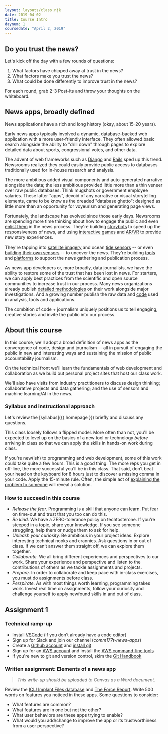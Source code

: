 ```yaml
---
layout: layouts/class.njk
date: 2019-04-02
title: Course Intro
daynum: 1
coursedate: "April 2, 2019"
---
```


## Do you trust the news?

Let's kick off the day with a few rounds of questions:

1. What factors have chipped away at trust in the news?
1. What factors make you trust the news?
1. What could be done differently to improve trust in the news?

For each round, grab 2-3 Post-its and throw your thoughts on the whiteboard.

## News apps, broadly defined

News applications have a rich and long history (okay, about 15-20 years).

Early news apps typically involved a dynamic, database-backed web application with a more user-friendly interface. They often allowed basic search alongside the ability to "drill down" through pages to explore detailed data about sports, congressional votes, and other data.

The advent of web frameworks such as [Django](https://www.djangoproject.com/) and [Rails](https://rubyonrails.org/) sped up this trend. Newsrooms realized they could easily provide public access to databases traditionally used for in-house research and analysis.

The more ambitious added visual components and auto-generated narrative alongside the data; the less ambitious provided little more than a thin veneer over raw public databases. Think mugshots or government employee salaries. These latter "apps", devoid of any narrative or visual storytelling elements, came to be know as the dreaded "database ghetto": designed as little more than an opportunity for voyeurism and generating page views.

Fortunately, the landscape has evolved since those early days. Newsrooms are spending more time thinking about how to engage the public and even [enlist them](https://www.theguardian.com/news/datablog/2009/jun/18/mps-expenses-houseofcommons) in the news process. They're building [storybots](https://source.opennews.org/articles/how-break-news-while-you-sleep/) to speed up the responsiveness of news, and using [interactive games](https://projects.propublica.org/asylum/) and [AR/VR](https://docs.google.com/presentation/d/1-F_eyqTcKhXb6k2f3KzcwA_Wmy2QQkq39v5cUXTLTr8/present#slide=id.g356b11cd76_0_0) to provide new story experiences.

They're tapping into [satellite imagery][] and ocean [tide sensors][] -- or even [building their own sensors][] -- to uncover the news. They're building [tools](https://datasette.readthedocs.io/en/stable) and [platforms](https://www.documentcloud.org/) to support the news gathering and publication process.

[story bots]: https://source.opennews.org/articles/how-break-news-while-you-sleep/
[satellite imagery]: https://www.revealnews.org/article/who-is-the-wet-prince-of-bel-air-here-are-the-likely-culprits/
[tide sensors]: https://www.reuters.com/investigates/special-report/waters-edge-the-crisis-of-rising-sea-levels/#gauges-interactive
[building their own sensors]: https://current.org/2016/07/wnycs-latest-sensor-journalism-project-zeroes-in-on-heat-island-harlem/

As news app developers or, more broadly, data journalists, we have the ability to restore some of the trust that has been lost in news. For starters, we can apply best practices from the scientific and open source communities to increase trust in our process. Many news organizations already publish [detailed methodologies](https://www.revealnews.org/article/how-we-identified-lending-disparities-in-federal-mortgage-data/) on their work alongside major investigations. And a growing number publish the raw data and [code](https://github.com/datadesk) used in analysis, tools and applications.

The combition of code + journalism uniquely positions us to tell engaging, creative stories and invite the public into our process.

## About this course

In this course, we'll adopt a broad definition of news apps as the convergence of code, design and journalism -- all in pursuit of engaging the public in new and interesting ways and sustaining the mission of public accountability journalism.

On the technical front we'll learn the fundamentals of web development and collaboration as we build out personal project sites that host our class work. 

We'll also have visits from industry practitioners to discuss design thinking; collaborative projects and data gathering; and the use of sensors and machine learning/AI in the news.

### Syllabus and instructional approach

Let's review the [syllabus]({{ homepage }}) briefly and discuss any questions.

This class loosely follows a flipped model. More often than not, you'll be expected to level up on the basics of a new tool or technology *before* arriving in class so that we can apply the skills in hands-on work during class.

If you're new(ish) to programming and web development, some of this work could take quite a few hours. This is a good thing. The more reps you get in off-line, the more successful you’ll be in this class. That said, don’t beat your head on the keyboard for 8 hours just to discover a missing comma in your code. Apply the 15-minute rule. Often, the simple act of [explaining the problem to someone](https://blog.adrianbolboaca.ro/2012/12/teddy-bear-pair-programming/) will reveal a solution.

### How to succeed in this course

- *Release the fear.* Programming is a skill that anyone can learn. Put fear on time-out and trust that you too can do this.
- *Be kind.* We have a ZERO-tolerance policy on techtosterone. If you’re steeped in a topic, share your knowledge. If you see someone struggling, help them or nudge them to ask for help.
- *Unleash your curiosity.* Be ambitious in your project ideas. Explore interesting technical nooks and crannies. Ask questions in or out of class. If we can’t answer them straight off, we can explore them together.
- *Collaborate.* We all bring different experiences and perspectives to our work. Share your experience and perspective and listen to the contributions of others as we tackle assignments and projects.
- *Prepare.* In order to collaborate and keep pace with in-class exercises, you must do assignments before class.
- *Perspirate.* As with most things worth learning, programming takes work. Invest real time on assignments, follow your curiosity and challenge yourself to apply newfound skills in and out of class.

## Assignment 1

### Technical ramp-up

* Install [VSCode](https://code.visualstudio.com/) (if you don’t already have a code editor)
* Sign up for Slack and join our channel (*comm177t-news-apps*)
* Create a [Github account](https://github.com/) and [install git](https://git-scm.com/book/en/v2/Getting-Started-Installing-Git)
* Sign up for an [AWS account](https://aws.amazon.com/) and install the [AWS command-line tools](https://docs.aws.amazon.com/cli/latest/userguide/cli-chap-install.html)
* If you're new to git and version control, skim the [Git Handbook](https://guides.github.com/introduction/git-handbook/)

### Written assignment: Elements of a news app

> *This write-up should be uploaded to Canvas as a Word document.*

Review the [ICIJ Implant Files database](https://medicaldevices.icij.org/) and [The Force Report](https://force.nj.com/). Write 500 words on features you noticed in these apps. Some questions to consider: 

* What features are common?
* What features are in one but not the other?
* What user behaviors are these apps trying to enable?
* What would you add/change to improve the app or its trustworthiness from a user perspective?
